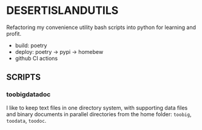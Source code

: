 # DESERTISLANDUTILS
Refactoring my convenience utility bash scripts into python for learning and profit.

* build: poetry
* deploy: poetry -> pypi -> homebew
* github CI actions

## SCRIPTS
### toobigdatadoc
I like to keep text files in one directory system, with supporting data files and binary documents in parallel directories from the home folder: `toobig`, `toodata`, `toodoc`.
